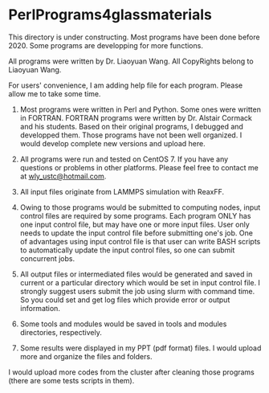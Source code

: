 # PerlPrograms4glassmaterials

This directory is under constructing. Most programs have been done before 2020. Some programs are developping for more functions. 

All programs were written by Dr. Liaoyuan Wang. All CopyRights belong to Liaoyuan Wang.

For users' convenience, I am adding help file for each program. Please allow me to take some time.

1. Most programs were written in Perl and Python. Some ones were written in FORTRAN. FORTRAN programs were written by Dr. Alstair Cormack and his students. Based on their original programs, I debugged and developped them. Those programs have not been well organized. I would develop complete new versions and upload here.

2. All programs were run and tested on CentOS 7. If you have any questions or problems in other platforms. Please feel free to contact me at wly_ustc@hotmail.com.

3. All input files originate from LAMMPS simulation with ReaxFF. 

4. Owing to those programs would be submitted to computing nodes, input control files are required by some programs. Each program ONLY has one input control file, but may have one or more input files. User only needs to update the input control file before submitting one's job. 
One of advantages using input control file is that user can write BASH scripts to automatically update the input control files, so one can submit concurrent jobs.

5. All output files or intermediated files would be generated and saved in current or a particular directory which would be set in input control file. I strongly suggest users submit the job using slurm with command time. So you could set and get log files which provide error or output information.

6. Some tools and modules would be saved in tools and modules directories, respectively.

7. Some results were displayed in my PPT (pdf format) files. I would upload more and organize the files and folders.


I would upload more codes from the cluster after cleaning those programs (there are some tests scripts in them).



